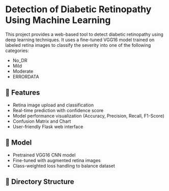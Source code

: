 # Detection of Diabetic Retinopathy Using Machine Learning

This project provides a web-based tool to detect diabetic retinopathy using deep learning techniques. It uses a fine-tuned VGG16 model trained on labeled retina images to classify the severity into one of the following categories:
- No_DR
- Mild
- Moderate
- ERRORDATA

## 🚀 Features
- Retina image upload and classification
- Real-time prediction with confidence score
- Model performance visualization (Accuracy, Precision, Recall, F1-Score)
- Confusion Matrix and Chart
- User-friendly Flask web interface

## 🧠 Model
- Pretrained VGG16 CNN model
- Fine-tuned with augmented retina images
- Class-weighted loss handling to balance dataset

## 📁 Directory Structure
